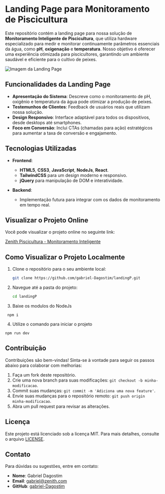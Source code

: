 
# Landing Page para Monitoramento de Piscicultura

Este repositório contém a landing page para nossa solução de **Monitoramento Inteligente de Piscicultura**, que utiliza hardware especializado para medir e monitorar continuamente parâmetros essenciais da água, como **pH**, **oxigenação** e **temperatura**. Nosso objetivo é oferecer uma experiência otimizada para piscicultores, garantindo um ambiente saudável e eficiente para o cultivo de peixes.

![Imagem da Landing Page](https://i.imgur.com/ZA0TRRx.png)

## Funcionalidades da Landing Page

- **Apresentação do Sistema**: Descreve como o monitoramento de pH, oxigênio e temperatura da água pode otimizar a produção de peixes.
- **Testemunhos de Clientes**: Feedback de usuários reais que utilizam nossa solução.
- **Design Responsivo**: Interface adaptável para todos os dispositivos, desde desktops até smartphones.
- **Foco em Conversão**: Inclui CTAs (chamadas para ação) estratégicos para aumentar a taxa de conversão e engajamento.

## Tecnologias Utilizadas

- **Frontend**:
  - **HTML5**, **CSS3**, **JavaScript**, **NodeJs**, **React**.
  - **TailwindCSS** para um design moderno e responsivo.
  - **jQuery** para manipulação de DOM e interatividade.
  
- **Backend**:
  - Implementação futura para integrar com os dados de monitoramento em tempo real.

## Visualizar o Projeto Online

Você pode visualizar o projeto online no seguinte link:

[Zenith Piscicultura - Monitoramento Inteligente](http://zenith.gabrieldagostim.com/)

## Como Visualizar o Projeto Localmente

1. Clone o repositório para o seu ambiente local:
   ```bash
   git clone https://github.com/gabriel-Dagostim/landingP.git
   ```
2. Navegue até a pasta do projeto:
   ```bash
   cd landingP
   ```
3. Baixe os modulos do NodeJs
  ```node
   npm i
   ```

4. Utilize o comando para iniciar o projeto 
  ```node
  npm run dev
  ```


## Contribuição

Contribuições são bem-vindas! Sinta-se à vontade para seguir os passos abaixo para colaborar com melhorias:

1. Faça um fork deste repositório.
2. Crie uma nova branch para suas modificações: `git checkout -b minha-modificacao`.
3. Commit suas mudanças: `git commit -m 'Adiciona uma nova feature'`.
4. Envie suas mudanças para o repositório remoto: `git push origin minha-modificacao`.
5. Abra um pull request para revisar as alterações.

## Licença

Este projeto está licenciado sob a licença MIT. Para mais detalhes, consulte o arquivo [LICENSE](LICENSE).

## Contato

Para dúvidas ou sugestões, entre em contato:

- **Nome**: Gabriel Dagostim
- **Email**: gabriel@zenith.com
- **GitHub**: [gabriel-Dagostim](https://github.com/gabriel-Dagostim)
